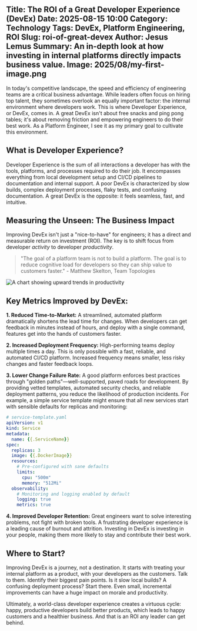 Title: The ROI of a Great Developer Experience (DevEx)
Date: 2025-08-15 10:00
Category: Technology
Tags: DevEx, Platform Engineering, ROI
Slug: roi-of-great-devex
Author: Jesus Lemus
Summary: An in-depth look at how investing in internal platforms directly impacts business value.
Image: 2025/08/my-first-image.png
---

In today's competitive landscape, the speed and efficiency of engineering teams are a critical business advantage. While leaders often focus on hiring top talent, they sometimes overlook an equally important factor: the internal environment where developers work. This is where Developer Experience, or DevEx, comes in. A great DevEx isn't about free snacks and ping pong tables; it's about removing friction and empowering engineers to do their best work. As a Platform Engineer, I see it as my primary goal to cultivate this environment.

## What is Developer Experience?

Developer Experience is the sum of all interactions a developer has with the tools, platforms, and processes required to do their job. It encompasses everything from local development setup and CI/CD pipelines to documentation and internal support. A poor DevEx is characterized by slow builds, complex deployment processes, flaky tests, and confusing documentation. A great DevEx is the opposite: it feels seamless, fast, and intuitive.

## Measuring the Unseen: The Business Impact

Improving DevEx isn't just a "nice-to-have" for engineers; it has a direct and measurable return on investment (ROI). The key is to shift focus from developer *activity* to developer *productivity*.

> "The goal of a platform team is not to build a platform. The goal is to reduce cognitive load for developers so they can ship value to customers faster."
> \- Matthew Skelton, Team Topologies

![A chart showing upward trends in productivity]({static}/images/2025/08/my-first-image.png)

## Key Metrics Improved by DevEx:

**1. Reduced Time-to-Market:** A streamlined, automated platform dramatically shortens the lead time for changes. When developers can get feedback in minutes instead of hours, and deploy with a single command, features get into the hands of customers faster.

**2. Increased Deployment Frequency:** High-performing teams deploy multiple times a day. This is only possible with a fast, reliable, and automated CI/CD platform. Increased frequency means smaller, less risky changes and faster feedback loops.

**3. Lower Change Failure Rate:** A good platform enforces best practices through "golden paths"—well-supported, paved roads for development. By providing vetted templates, automated security checks, and reliable deployment patterns, you reduce the likelihood of production incidents. For example, a simple service template might ensure that all new services start with sensible defaults for replicas and monitoring:

```yaml
# service-template.yaml
apiVersion: v1
kind: Service
metadata:
  name: {{.ServiceName}}
spec:
  replicas: 3
  image: {{.DockerImage}}
  resources:
    # Pre-configured with sane defaults
    limits:
      cpu: "500m"
      memory: "512Mi"
  observability:
    # Monitoring and logging enabled by default
    logging: true
    metrics: true
```

**4. Improved Developer Retention:** Great engineers want to solve interesting problems, not fight with broken tools. A frustrating developer experience is a leading cause of burnout and attrition. Investing in DevEx is investing in your people, making them more likely to stay and contribute their best work.

## Where to Start?

Improving DevEx is a journey, not a destination. It starts with treating your internal platform as a product, with your developers as the customers. Talk to them. Identify their biggest pain points. Is it slow local builds? A confusing deployment process? Start there. Even small, incremental improvements can have a huge impact on morale and productivity.

Ultimately, a world-class developer experience creates a virtuous cycle: happy, productive developers build better products, which leads to happy customers and a healthier business. And that is an ROI any leader can get behind.

